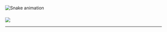 

<br clear="both">

<img src="https://profile-readme-generator.com/assets/snake.svg" alt="Snake animation" />

###

[![](https://visitcount.itsvg.in/api?id=FlexTapeDev&icon=5&color=0)](https://visitcount.itsvg.in)

---
